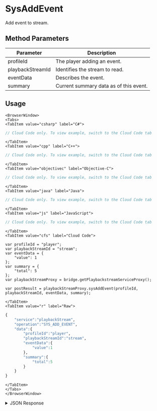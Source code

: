 # SysAddEvent
Add event to stream.

<PartialServop service_name="playbackStream" operation_name="SYS_ADD_EVENT" />

## Method Parameters
Parameter | Description
--------- | -----------
profileId | The player adding an event.
playbackStreamId | Identifies the stream to read.
eventData | Describes the event.
summary | Current summary data as of this event.

## Usage

```mdx-code-block
<BrowserWindow>
<Tabs>
<TabItem value="csharp" label="C#">
```

```csharp
// Cloud Code only. To view example, switch to the Cloud Code tab
```

```mdx-code-block
</TabItem>
<TabItem value="cpp" label="C++">
```

```cpp
// Cloud Code only. To view example, switch to the Cloud Code tab
```

```mdx-code-block
</TabItem>
<TabItem value="objectivec" label="Objective-C">
```

```objectivec
// Cloud Code only. To view example, switch to the Cloud Code tab
```

```mdx-code-block
</TabItem>
<TabItem value="java" label="Java">
```

```java
// Cloud Code only. To view example, switch to the Cloud Code tab
```

```mdx-code-block
</TabItem>
<TabItem value="js" label="JavaScript">
```

```javascript
// Cloud Code only. To view example, switch to the Cloud Code tab
```

```mdx-code-block
</TabItem>
<TabItem value="cfs" label="Cloud Code">
```

```cfscript
var profileId = "player";
var playbackStreamId = "stream";
var eventData = {
    "value": 1
};
var summary = {
    "total": 5
};
var playbackStreamProxy = bridge.getPlaybackstreamServiceProxy();

var postResult = playbackStreamProxy.sysAddEvent(profileId, playbackStreamId, eventData, summary);
```

```mdx-code-block
</TabItem>
<TabItem value="r" label="Raw">
```

```r
{
    "service":"playbackStream",
    "operation":"SYS_ADD_EVENT",
    "data":{
        "profileId":"player",
        "playbackStreamId":"stream",
        "eventData":{
            "value":1
        },
        "summary":{
            "total":5
        }
    }
}
```

```mdx-code-block
</TabItem>
</Tabs>
</BrowserWindow>
```
<details>
<summary>JSON Response</summary>

```json
{
  "status" : 200,
  "data" : null
}
```

</details>

